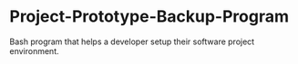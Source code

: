 # Project-Prototype-Backup-Program
Bash program that helps a developer setup their software project environment.
